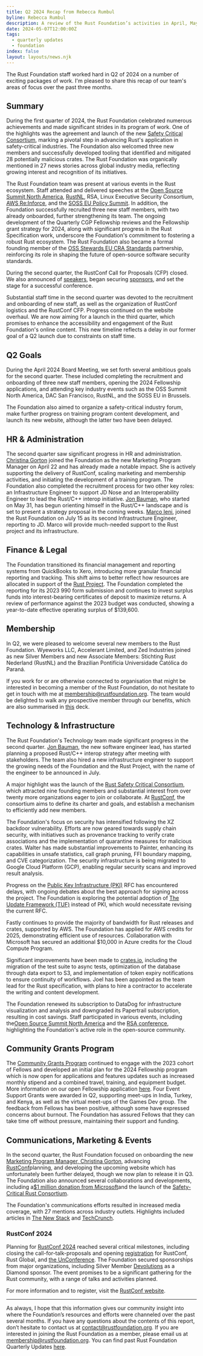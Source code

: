 ```yaml
---
title: Q2 2024 Recap from Rebecca Rumbul
byline: Rebecca Rumbul
description: A review of the Rust Foundation’s activities in April, May, and June of 2024.
date: 2024-05-07T12:00:00Z
tags:
  - quarterly updates
  - foundation
index: false
layout: layouts/news.njk
---
```

The Rust Foundation staff worked hard in Q2 of 2024 on a number of exciting packages of work. I'm pleased to share this recap of our team's areas of focus over the past three months.

## Summary

During the first quarter of 2024, the Rust Foundation celebrated numerous achievements and made significant strides in its program of work. One of the highlights was the agreement and launch of the new [Safety Critical Consortium](https://foundation.rust-lang.org/news/announcing-the-safety-critical-rust-consortium/), marking a pivotal step in advancing Rust's application in safety-critical industries. The Foundation also welcomed three new members and successfully developed tooling that identified and mitigated 28 potentially malicious crates. The Rust Foundation was organically mentioned in 27 news stories across global industry media, reflecting growing interest and recognition of its initiatives.

The Rust Foundation team was present at various events in the Rust ecosystem. Staff attended and delivered speeches at the [Open Source Summit North America](https://events.linuxfoundation.org/open-source-summit-north-america/), [RustNL](https://2024.rustnl.org/), RSA, Linux Executive Security Consortium, [AWS Re:Inforce](https://reinforce.awsevents.com/), and the [SOSS EU Policy Summit](https://events.linuxfoundation.org/soss-policy-summit-europe/). In addition, the Foundation successfully recruited three new staff members, with two already onboarded, further strengthening its team. The ongoing development of the Quarterly CGP Fellowship reviews and the Fellowship grant strategy for 2024, along with significant progress in the Rust Specification work, underscore the Foundation's commitment to fostering a robust Rust ecosystem. The Rust Foundation also became a formal founding member of the [OSS Stewards EU CRA Standards](https://foundation.rust-lang.org/news/rust-foundation-joins-cra-compliance-collaboration/) partnership, reinforcing its role in shaping the future of open-source software security standards.

During the second quarter, the RustConf Call for Proposals (CFP) closed. We also announced of [speakers](https://rustconf.com/speakers/), began securing [sponsors](https://rustconf.com/our-sponsors/), and set the stage for a successful conference.

Substantial staff time in the second quarter was devoted to the recruitment and onboarding of new staff, as well as the organization of RustConf logistics and the RustConf CFP. Progress continued on the website overhaul. We are now aiming for a launch in the third quarter, which promises to enhance the accessibility and engagement of the Rust Foundation's online content. This new timeline reflects a delay in our former goal of a Q2 launch due to constraints on staff time.

## Q2 Goals

During the April 2024 Board Meeting, we set forth several ambitious goals for the second quarter. These included completing the recruitment and onboarding of three new staff members, opening the 2024 Fellowship applications, and attending key industry events such as the OSS Summit North America, DAC San Francisco, RustNL, and the SOSS EU in Brussels.

The Foundation also aimed to organize a safety-critical industry forum, make further progress on training program content development, and launch its new website, although the latter two have been delayed.

## HR & Administration

The second quarter saw significant progress in HR and administration. [Christina Gorton](https://foundation.rust-lang.org/news/welcoming-marketing-program-manager-christina-gorton-to-the-rust-foundation-team/) joined the Foundation as the new Marketing Program Manager on April 22 and has already made a notable impact. She is actively supporting the delivery of RustConf, scaling marketing and membership activities, and initiating the development of a training program. The Foundation also completed the recruitment process for two other key roles: an Infrastructure Engineer to support JD Nose and an Interoperability Engineer to lead the Rust/C++ interop initiative. [Jon Bauman](https://foundation.rust-lang.org/news/welcoming-rust-c-interoperability-engineer-jon-bauman-to-the-rust-foundation-team/), who started on May 31, has begun orienting himself in the Rust/C++ landscape and is set to present a strategy proposal in the coming weeks. [Marco Ieni](https://foundation.rust-lang.org/news/welcoming-infrastructure-engineer-marco-ieni-to-the-rust-foundation-team/), joined the Rust Foundation on July 15 as its second Infrastructure Engineer, reporting to JD. Marco will provide much-needed support to the Rust project and its infrastructure.

## Finance & Legal

The Foundation transitioned its financial management and reporting systems from QuickBooks to Xero, introducing more granular financial reporting and tracking. This shift aims to better reflect how resources are allocated in support of the [Rust Project](https://www.rust-lang.org/). The Foundation completed the reporting for its 2023 990 form submission and continues to invest surplus funds into interest-bearing certificates of deposit to maximize returns. A review of performance against the 2023 budget was conducted, showing a year-to-date effective operating surplus of $139,600.

## Membership

In Q2, we were pleased to welcome several new members to the Rust Foundation. Wyeworks LLC, Accelerant Limited, and Zed Industries joined as new Silver Members and new Associate Members: Stichting Rust Nederland (RustNL) and the Brazilian Pontifícia Universidade Católica do Paraná.

If you work for or are otherwise connected to organisation that might be interested in becoming a member of the Rust Foundation, do not hesitate to get in touch with me at [membership@rustfoundation.org](https://foundation.rust-lang.org/news/q1-2024-recap-from-rebecca-rumbul/). The team would be delighted to walk any prospective member through our benefits, which are also summarised in [this](https://foundation.rust-lang.org/static/membership-overview-deck.pdf) deck.

## Technology & Infrastructure

The Rust Foundation's Technology team made significant progress in the second quarter. [Jon Bauman](https://foundation.rust-lang.org/news/welcoming-rust-c-interoperability-engineer-jon-bauman-to-the-rust-foundation-team/), the new software engineer lead, has started planning a proposed Rust/C++ interop strategy after meeting with stakeholders. The team also hired a new infrastructure engineer to support the growing needs of the Foundation and the Rust Project, with the name of the engineer to be announced in July.

A major highlight was the launch of the [Rust Safety Critical Consortium](https://foundation.rust-lang.org/news/announcing-the-safety-critical-rust-consortium/), which attracted nine founding members and substantial interest from over twenty more organizations eager to join or collaborate. At [RustConf](https://rustconf.com/), the consortium aims to define its charter and goals, and establish a mechanism to efficiently add new members.

The Foundation's focus on security has intensified following the XZ backdoor vulnerability. Efforts are now geared towards supply chain security, with initiatives such as provenance tracking to verify crate associations and the implementation of quarantine measures for malicious crates. Walter has made substantial improvements to Painter, enhancing its capabilities in unsafe statistics, call graph pruning, FFI boundary mapping, and CVE categorization. The security infrastructure is being migrated to Google Cloud Platform (GCP), enabling regular security scans and improved result analysis.

Progress on the [Public Key Infrastructure (PKI)](https://github.com/rust-lang/rfcs/pull/3579) RFC has encountered delays, with ongoing debates about the best approach for signing across the project. The Foundation is exploring the potential adoption of [The Update Framework (TUF)](https://theupdateframework.io/) instead of PKI, which would necessitate revising the current RFC.

Fastly continues to provide the majority of bandwidth for Rust releases and crates, supported by AWS. The Foundation has applied for AWS credits for 2025, demonstrating efficient use of resources. Collaboration with Microsoft has secured an additional $10,000 in Azure credits for the Cloud Compute Program.

Significant improvements have been made to [crates.io](http://crates.io), including the migration of the test suite to async tests, optimization of the database through data export to S3, and implementation of token expiry notifications to ensure continuity of workflows. Joel has been appointed as the team lead for the Rust specification, with plans to hire a contractor to accelerate the writing and content development.

The Foundation renewed its subscription to DataDog for infrastructure visualization and analysis and downgraded its Papertrail subscription, resulting in cost savings. Staff participated in various events, including the[Open Source Summit North America](https://events.linuxfoundation.org/open-source-summit-north-america/) and the [RSA conference](https://www.rsaconference.com/), highlighting the Foundation's active role in the open-source community.

## Community Grants Program

The [Community Grants Program](https://foundation.rust-lang.org/grants/) continued to engage with the 2023 cohort of Fellows and developed an initial plan for the 2024 Fellowship program which is now open for applications and features updates such as increased monthly stipend and a combined travel, training, and equipment budget. More information on our open Fellowship application [here](https://foundation.rust-lang.org/grants/fellowships/). Four Event Support Grants were awarded in Q2, supporting meet-ups in India, Turkey, and Kenya, as well as the virtual meet-ups of the Games Dev group. The feedback from Fellows has been positive, although some have expressed concerns about burnout. The Foundation has assured Fellows that they can take time off without pressure, maintaining their support and funding.

## Communications, Marketing & Events

In the second quarter, the Rust Foundation focused on onboarding the new [Marketing Program Manager, Christina Gorton](https://foundation.rust-lang.org/news/welcoming-marketing-program-manager-christina-gorton-to-the-rust-foundation-team/), advancing [RustConf](https://rustconf.com/)planning, and developing the upcoming website which has unfortunately been further delayed, though we now plan to release it in Q3. The Foundation also announced several collaborations and developments, including a[$1 million donation from Microsoft](https://foundation.rust-lang.org/news/1m-microsoft-donation-to-fund-key-rust-foundation-project-priorities/)and the launch of the [Safety-Critical Rust Consortium](https://foundation.rust-lang.org/news/announcing-the-safety-critical-rust-consortium/).

The Foundation's communications efforts resulted in increased media coverage, with 27 mentions across industry outlets. Highlights included articles in [The New Stack](https://thenewstack.io/rust-the-future-of-fail-safe-software-development/) and [TechCrunch](https://techcrunch.com/2024/04/02/open-source-foundations-unite-on-common-standards-for-eus-cybersecurity-resilience-act/).

### RustConf 2024

Planning for [RustConf 2024](https://rustconf.com/) reached several critical milestones, including closing the call-for-talk-proposals and opening [registration](https://www.eventbrite.com/e/rustconf-2024-tickets-865842106047?aff=oddtdtcreator) for RustConf, Rust Global, and [the UnConference](https://www.eventbrite.com/e/rustconf-2024-post-conference-unconference-tickets-923376803877). The Foundation secured sponsorships from major organizations, including Silver Member [Devolutions](https://devolutions.net/) as a Diamond sponsor. The event promises to be a significant gathering for the Rust community, with a range of talks and activities planned.

For more information and to register, visit the [RustConf website](https://rustconf.com/).

---

As always, I hope that this information gives our community insight into where the Foundation’s resources and efforts were channeled over the past several months. If you have any questions about the contents of this report, don’t hesitate to contact us at contact@rustfoundation.org. If you are interested in joining the Rust Foundation as a member, please email us at [membership@rustfoundation.org](mailto:membership@rustfoundation.org). You can find past Rust Foundation Quarterly Updates [here](https://foundation.rust-lang.org/tags/quarterly%20updates/).

&nbsp;
